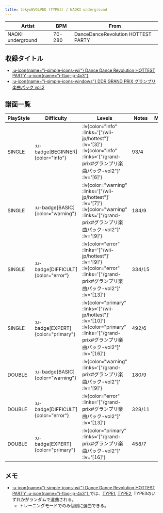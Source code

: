 ```yaml
---
title: tokyoEVOLVED (TYPE3) / NAOKI underground
---
```


|Artist|BPM|From|
|------|---|----|
|NAOKI underground|70-280|DanceDanceRevolution HOTTEST PARTY|

## 収録タイトル

- [ :u-icon{name="i-simple-icons-wii"} Dance Dance Revolution HOTTEST PARTY :u-icon{name="i-flag-jp-4x3"} ](/wii-jp/hottest)
- [ :u-icon{name="i-simple-icons-windows"} DDR GRAND PRIX グランプリ楽曲パック vol.2](/grand-prix#グランプリ楽曲パック-vol2)

## 譜面一覧

|PlayStyle|Difficulty|Levels|Notes|Movie|
|---------|----------|------|-----|-----|
|SINGLE| :u-badge[BEGINNER]{color="info"} | :lv{color="info" :links='["/wii-jp/hottest"]' :lv='[3]'}  :lv{color="info" :links='["/grand-prix#グランプリ楽曲パック-vol2"]' :lv='[6]'} |93/4||
|SINGLE| :u-badge[BASIC]{color="warning"} | :lv{color="warning" :links='["/wii-jp/hottest"]' :lv='[7]'}  :lv{color="warning" :links='["/grand-prix#グランプリ楽曲パック-vol2"]' :lv='[9]'} |184/9||
|SINGLE| :u-badge[DIFFICULT]{color="error"} | :lv{color="error" :links='["/wii-jp/hottest"]' :lv='[9]'}  :lv{color="error" :links='["/grand-prix#グランプリ楽曲パック-vol2"]' :lv='[13]'} |334/15||
|SINGLE| :u-badge[EXPERT]{color="primary"} | :lv{color="primary" :links='["/wii-jp/hottest"]' :lv='[10]'}  :lv{color="primary" :links='["/grand-prix#グランプリ楽曲パック-vol2"]' :lv='[16]'} |492/6||
|DOUBLE| :u-badge[BASIC]{color="warning"} | :lv{color="warning" :links='["/grand-prix#グランプリ楽曲パック-vol2"]' :lv='[9]'} |180/9||
|DOUBLE| :u-badge[DIFFICULT]{color="error"} | :lv{color="error" :links='["/grand-prix#グランプリ楽曲パック-vol2"]' :lv='[13]'} |328/11||
|DOUBLE| :u-badge[EXPERT]{color="primary"} | :lv{color="primary" :links='["/grand-prix#グランプリ楽曲パック-vol2"]' :lv='[16]'} |458/7||

## メモ

- [ :u-icon{name="i-simple-icons-wii"} Dance Dance Revolution HOTTEST PARTY :u-icon{name="i-flag-jp-4x3"} ](/wii-jp/hottest)では、[TYPE1](/wii-jp/hottest/tokyoevolved-type1), [TYPE2](/wii-jp/hottest/tokyoevolved-type2), TYPE3のいずれかがランダムで選曲される。
  - トレーニングモードでのみ個別に選曲できる。

